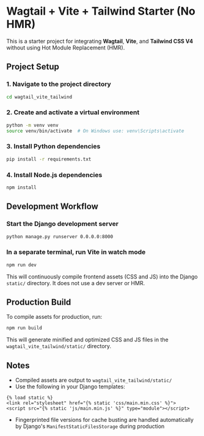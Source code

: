 # Wagtail + Vite + Tailwind Starter (No HMR)

This is a starter project for integrating **Wagtail**, **Vite**, and **Tailwind CSS V4** without using Hot Module Replacement (HMR).

## Project Setup

### 1. Navigate to the project directory

```bash
cd wagtail_vite_tailwind
```

### 2. Create and activate a virtual environment

```bash
python -m venv venv
source venv/bin/activate  # On Windows use: venv\Scripts\activate
```

### 3. Install Python dependencies

```bash
pip install -r requirements.txt
```

### 4. Install Node.js dependencies

```bash
npm install
```

## Development Workflow

### Start the Django development server

```bash
python manage.py runserver 0.0.0.0:8000
```

### In a separate terminal, run Vite in watch mode

```bash
npm run dev
```

This will continuously compile frontend assets (CSS and JS) into the Django `static/` directory. It does not use a dev server or HMR.

## Production Build

To compile assets for production, run:

```bash
npm run build
```

This will generate minified and optimized CSS and JS files in the `wagtail_vite_tailwind/static/` directory.

## Notes

* Compiled assets are output to `wagtail_vite_tailwind/static/`
* Use the following in your Django templates:

```django
{% load static %}
<link rel="stylesheet" href="{% static 'css/main.min.css' %}">
<script src="{% static 'js/main.min.js' %}" type="module"></script>
```

* Fingerprinted file versions for cache busting are handled automatically by Django's `ManifestStaticFilesStorage` during production
